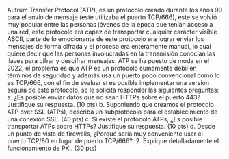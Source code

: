 Autrum Transfer Protocol (ATP), es un protocolo creado durante los años 90 para el
envío de mensaje (este utilizaba el puerto TCP/666), este se volvió muy popular
entre las personas jóvenes de la época que tenían acceso a una red, este protocolo
era capaz de transportar cualquier carácter visible ASCII, parte de lo emocionante de
este protocolo era lograr enviar los mensajes de forma cifrada y el proceso era
enteramente manual, lo cual quiere decir que las personas involucradas en la
transmisión conocían las llaves para cifrar y descifrar mensajes. ATP se ha puesto
de moda en el 2022, el problema es que ATP es un protocolo sumamente débil en
términos de seguridad y además usa un puerto poco convencional como lo es
TCP/666, con el fin de evaluar sí es posible implementar una versión segura de este
protocolo, se le solicita responder las siguientes preguntas:
a. ¿Es posible enviar datos que no sean HTTPs sobre el puerto 443? Justifique
su respuesta. (10 pts)
b. Suponiendo que creamos el protocolo ATP over SSL (ATPs), describa un
subprotocolo para el establecimiento de una conexión SSL. (40 pts)
c. Si existe el protocolo ATPs, ¿Es posible transportar ATPs sobre HTTPs?
Justifique su respuesta. (10 pts)
d. Desde un punto de vista de firewalls, ¿Porqué sería muy conveniente usar el
puerto TCP/80 en lugar de puerto TCP/666?.
2. Explique detalladamente el funcionamiento de PKI. (30 pts)
